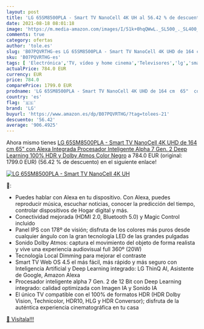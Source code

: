 ```yaml
---
layout: post
title: 'LG 65SM8500PLA - Smart TV NanoCell 4K UH al 56.42 % de descuento'
date: 2021-08-18 08:01:18
image: 'https://m.media-amazon.com/images/I/51k+0hqQWwL._SL500_._SL400_.jpg'
comments: true
category: ofertas
author: 'tole.es'
slug: 'B07PQVRTHG-es LG 65SM8500PLA - Smart TV NanoCell 4K UHD de 164 cm 65"...'
sku: 'B07PQVRTHG-es'
tags: [ 'Electrónica','TV, vídeo y home cinema','Televisores','lg','smart','tv', ]
actualPrice: 784.0 EUR
currency: EUR
price: 784.0
comparePrice: 1799.0 EUR
prodname: 'LG 65SM8500PLA - Smart TV NanoCell 4K UHD de 164 cm  65"  con Alexa Integrada  Procesador Inteligente Alpha 7 Gen. 2  Deep Learning  100% HDR y Dolby Atmos  Color Negro'
country: 'es'
flag: '🇪🇸'
brand: 'LG'
buyurl: 'https://www.amazon.es/dp/B07PQVRTHG/?tag=tolees-21'
descuento: '56.42'
average: '906.4925'
---
```


Ahora mismo tienes [LG 65SM8500PLA - Smart TV NanoCell 4K UHD de 164 cm  65"  con Alexa Integrada  Procesador Inteligente Alpha 7 Gen. 2  Deep Learning  100% HDR y Dolby Atmos  Color Negro](https://www.amazon.es/dp/B07PQVRTHG/?tag=tolees-21) a 784.0 EUR (original: 1799.0 EUR) (56.42 %  de descuento) en el siguiente enlace!

[![LG 65SM8500PLA - Smart TV NanoCell 4K UH](https://m.media-amazon.com/images/I/51k+0hqQWwL._SL500_._SL400_.jpg)](https://www.amazon.es/dp/B07PQVRTHG/?tag=tolees-21)

🔎:

- Puedes hablar con Alexa en tu dispositivo. Con Alexa, puedes reproducir música, escuchar noticias, conocer la predicción del tiempo, controlar dispositivos de Hogar digital y más.
- Conectividad mejorada (HDMI 2.0, Bluetooth 5.0) y Magic Control incluido
- Panel IPS con 178º de visión; disfruta de los colores más puros desde cualquier ángulo con la gran tecnología LED de las grandes pulgadas
- Sonido Dolby Atmos: captura el movimiento del objeto de forma realista y vive una experiencia audiovisual full 360º (20W)
- Tecnología Local Dimming para mejorar el contraste
- Smart TV Web OS 4.5 el más fácil, más rápido y más seguro con Inteligencia Artificial y Deep Learning integrado: LG ThinQ AI, Asistente de Google, Amazon Alexa
- Procesador inteligente alpha 7 Gen. 2 de 12 Bit con Deep Learning integrado: calidad optimizada con Imagen IA y Sonido IA
- El único TV compatible con el 100% de formatos HDR (HDR Dolby Vision, Technicolor, HDR10, HLG y HDR Conversor); disfruta de la auténtica experiencia cinematográfica en tu casa

[🛒 Visítala!!!](https://www.amazon.es/dp/B07PQVRTHG/?tag=tolees-21)
